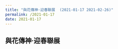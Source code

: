 ```yaml
---
title: "與花傳神·迎春聯展  (2021-01-17 2021-02-26)"
permalink: /2021-01-17
date: 2021-01-17
---
```

## 與花傳神·迎春聯展 


